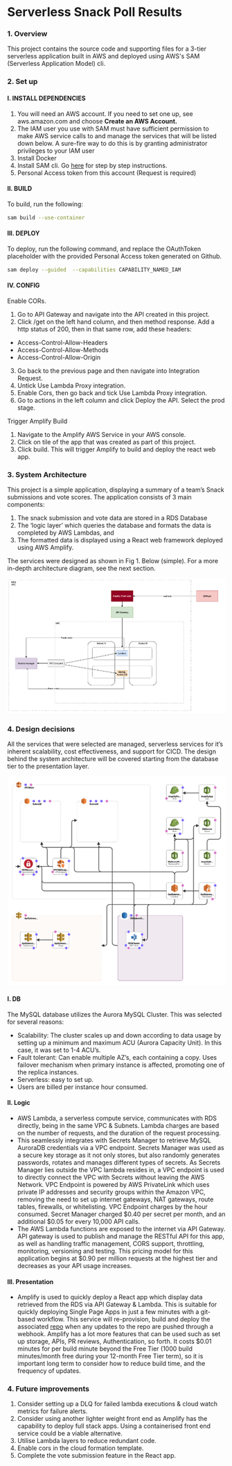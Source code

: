 # Serverless Snack Poll Results

### 1. Overview

This project contains the source code and supporting files for a 3-tier serverless application built in AWS and deployed using AWS's SAM (Serverless Application Model) cli.

### 2. Set up

#### I. INSTALL DEPENDENCIES
1. You will need an AWS account. If you need to set one up, see aws.amazon.com and choose **Create an AWS Account.**
2. The IAM user you use with SAM must have sufficient permission to make AWS service calls to and manage the services that will be listed down below. A sure-fire way to do this is by granting administrator privileges to your IAM user 
3. Install Docker
4. Install SAM cli. Go [here](https://docs.aws.amazon.com/serverless-application-model/latest/developerguide/serverless-sam-cli-install-linux.html) for step by step instructions.
5. Personal Access token from this account (Request is required)

#### II. BUILD

To build, run the following:
```bash
sam build --use-container
```

#### III. DEPLOY

To deploy, run the following command, and replace the OAuthToken placeholder with the provided Personal Access token generated on Github.
```bash
sam deploy --guided  --capabilities CAPABILITY_NAMED_IAM 
```

#### IV. CONFIG
Enable CORs.
1. Go to API Gateway and navigate into the API created in this project. 
2. Click /get on the left hand column, and then method response. Add a http status of 200, then in that same row, add these headers:
- Access-Control-Allow-Headers	
- Access-Control-Allow-Methods	
- Access-Control-Allow-Origin	

3. Go back to the previous page and then navigate into Integration Request.
4. Untick Use Lambda Proxy integration. 
5. Enable Cors, then go back and tick Use Lambda Proxy integration.
6. Go to actions in the left column and click Deploy the API. Select the prod stage.

Trigger Amplify Build
1. Navigate to the Amplify AWS Service in your AWS console.
2. Click on tile of the app that was created as part of this project.
3. Click build. This will trigger Amplify to build and deploy the react web app.



### 3. System Architecture
This project is a simple application, displaying a summary of a team’s Snack submissions and vote scores. The application consists of 3 main components:
1.	The snack submission and vote data are stored in a RDS Database
2.	The ‘logic layer’ which queries the database and formats the data is completed by AWS Lambdas, and 
3.	The formatted data is displayed using a React web framework deployed using AWS Amplify.

The services were designed as shown in Fig 1. Below (simple). For a more in-depth architecture diagram, see the next section.

![GitHub Logo](images/HighLevelArch.png)

### 4. Design decisions
All the services that were selected are managed, serverless services for it’s inherent scalability, cost effectiveness, and support for CICD. The design behind the system architecture will be covered starting from the database tier to the presentation layer. 

![GitHub Logo](images/AWSArch.png)

#### I. DB
The MySQL database utilizes the Aurora MySQL Cluster. This was selected for several reasons:
-	Scalability: The cluster scales up and down according to data usage by setting up a minimum and maximum ACU (Aurora Capacity Unit). In this case, it was set to 1-4 ACU’s.
-	Fault tolerant: Can enable multiple AZ’s, each containing a copy. Uses failover mechanism when primary instance is affected, promoting one of the replica instances.
-	Serverless: easy to set up. 
-	Users are billed per instance hour consumed.

#### II. Logic
-	AWS Lambda, a serverless compute service, communicates with RDS directly, being in the same VPC & Subnets. Lambda charges are based on the number of requests, and the duration of the request processing.
-	This seamlessly integrates with Secrets Manager to retrieve MySQL AuroraDB credentials via a VPC endpoint. Secrets Manager was used as a secure key storage as it not only stores, but also randomly generates passwords, rotates and manages different types of secrets. As Secrets Manager lies outside the VPC lambda resides in, a VPC endpoint is used to directly connect the VPC with Secrets without leaving the AWS Network. VPC Endpoint is powered by AWS PrivateLink which uses private IP addresses and security groups within the Amazon VPC, removing the need to set up internet gateways, NAT gateways, route tables, firewalls, or whitelisting. VPC Endpoint charges by the hour consumed. Secret Manager charged $0.40 per secret per month, and an additional $0.05 for every 10,000 API calls.
-	The AWS Lambda functions are exposed to the internet via API Gateway. API gateway is used to publish and manage the RESTful API for this app, as well as handling traffic management, CORS support, throttling, monitoring, versioning and testing. This pricing model for this application begins at $0.90 per million requests at the highest tier and decreases as your API usage increases.

#### III. Presentation
-	Amplify is used to quickly deploy a React app which display data retrieved from the RDS via API Gateway & Lambda. This is suitable for quickly deploying Single Page Apps in just a few minutes with a git-based workflow. This service will re-provision, build and deploy the associated [repo](https://github.com/jwu2020/serverless-react) when any updates to the repo are pushed through a webhook. Amplify has a lot more features that can be used such as set up storage, APIs, PR reviews, Authentication, so forth.  It costs $0.01 minutes for per build minute beyond the Free Tier (1000 build minutes/month free during your 12-month Free Tier term), so it is important long term to consider how to reduce build time, and the frequency of updates. 


### 4. Future improvements
1. Consider setting up a DLQ for failed lambda executions & cloud watch metrics for failure alerts.
2. Consider using another lighter weight front end as Amplify has the capability to deploy full stack apps. Using a containerised front end service could be a viable alternative.
3. Utilise Lambda layers to reduce redundant code.
4. Enable cors in the cloud formation template.
5. Complete the vote submission feature in the React app.
